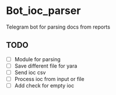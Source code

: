 # Bot_ioc_parser
Telegram bot for parsing docs from reports

## TODO

- [ ] Module for parsing
- [ ] Save different file for yara
- [ ] Send ioc csv
- [ ] Process ioc from input or file 
- [ ] Add check for empty ioc